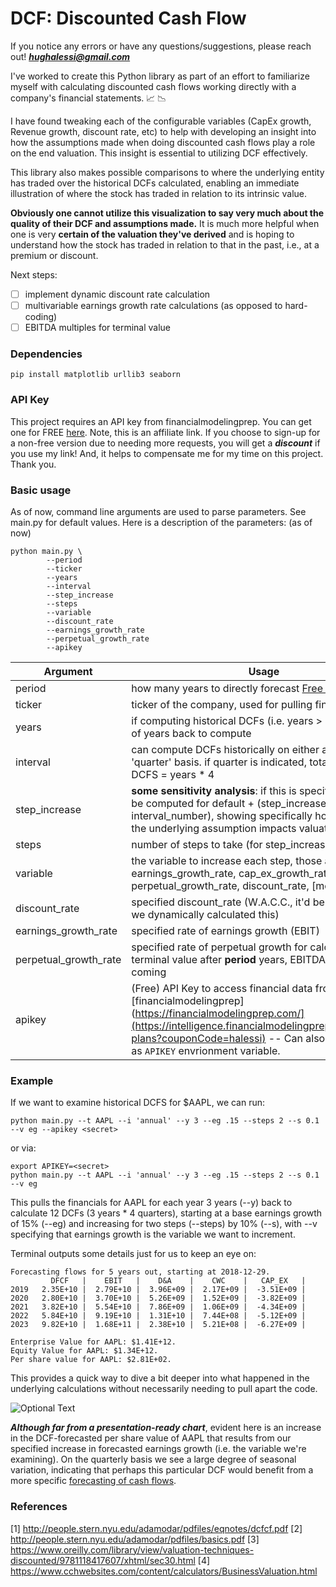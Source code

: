# DCF: Discounted Cash Flow

If you notice any errors or have any questions/suggestions, please reach out! ***hughalessi@gmail.com***

I've worked to create this Python library as part of an effort to familiarize myself with calculating discounted cash flows  working directly with a company's financial statements.  :chart_with_upwards_trend: :chart_with_downwards_trend:

I have found tweaking each of the configurable variables (CapEx growth, Revenue growth, discount rate, etc) to help with developing an insight into how the assumptions made when doing discounted cash flows play a role on the end valuation. This insight is essential to utilizing DCF effectively.

This library also makes possible comparisons to where the underlying entity has traded over the historical DCFs calculated, enabling an immediate illustration of where the stock has traded in relation to its intrinsic value.

**Obviously one cannot utilize this visualization to say very much about the quality of their DCF and assumptions made.** It is much more helpful when one is very __certain of the valuation they've derived__ and is hoping to understand how the stock has traded in relation to that in the past, i.e., at a premium or discount.

Next steps:
- [ ] implement dynamic discount rate calculation
- [ ] multivariable earnings growth rate calculations (as opposed to hard-coding)
- [ ] EBITDA multiples for terminal value

### Dependencies

```pip install matplotlib urllib3 seaborn```

### API Key

This project requires an API key from financialmodelingprep. You can get one for FREE [here](https://intelligence.financialmodelingprep.com/pricing-plans?couponCode=halessi). Note, this is an affiliate link. If you choose to sign-up for a non-free version due to needing more requests, you will get a ***discount*** if you use my link! And, it helps to compensate me for my time on this project. Thank you.

### Basic usage

As of now, command line arguments are used to parse parameters. See main.py for default values. Here is a description of the parameters: (as of now)

```
python main.py \
        --period
        --ticker
        --years
        --interval
        --step_increase
        --steps
        --variable
        --discount_rate
        --earnings_growth_rate
        --perpetual_growth_rate
        --apikey
```

  Argument              | Usage
----------------------- | ------------------
period                  | how many years to directly forecast [Free Cash Flows](https://financeformulas.net/Free-Cash-Flow-to-Firm.html)
ticker                  | ticker of the company, used for pulling financials
years                   | if computing historical DCFs (i.e. years > 1), the number of years back to compute
interval                | can compute DCFs historically on either an 'annual' or 'quarter' basis. if quarter is indicated, total number of DCFS = years * 4
step_increase           | __some sensitivity analysis__: if this is specified, DCFs will be computed for default + (step_increase * interval_number), showing specifically how changing the underlying assumption impacts valuation
steps                   | number of steps to take (for step_increase)
variable                | the variable to increase each step, those available are: earnings_growth_rate, cap_ex_growth_rate, perpetual_growth_rate, discount_rate, [more to come..]
discount_rate           | specified discount_rate (W.A.C.C., it'd be nice (i think) if we dynamically calculated this)
earnings_growth_rate    | specified rate of earnings growth (EBIT)
perpetual_growth_rate   | specified rate of perpetual growth for calculating terminal value after __period__ years, EBITDA multiples coming
apikey                  | (Free) API Key to access financial data from [financialmodelingprep](https://financialmodelingprep.com/](https://intelligence.financialmodelingprep.com/pricing-plans?couponCode=halessi) -- Can also be provided as `APIKEY` envrionment variable.

### Example

If we want to examine historical DCFS for $AAPL, we can run:

```python main.py --t AAPL --i 'annual' --y 3 --eg .15 --steps 2 --s 0.1 --v eg --apikey <secret>```

or via:
```
export APIKEY=<secret>
python main.py --t AAPL --i 'annual' --y 3 --eg .15 --steps 2 --s 0.1 --v eg
```


This pulls the financials for AAPL for each year 3 years (--y) back to calculate 12 DCFs (3 years * 4 quarters), starting at a base earnings growth of 15% (--eg) and increasing for two steps (--steps) by 10% (--s), with --v specifying that earnings growth is the variable we want to increment.

Terminal outputs some details just for us to keep an eye on:

```
Forecasting flows for 5 years out, starting at 2018-12-29.
         DFCF   |    EBIT   |    D&A    |    CWC    |   CAP_EX   |
2019   2.35E+10 |  2.79E+10 |  3.96E+09 |  2.17E+09 |  -3.51E+09 |
2020   2.80E+10 |  3.70E+10 |  5.26E+09 |  1.52E+09 |  -3.82E+09 |
2021   3.82E+10 |  5.54E+10 |  7.86E+09 |  1.06E+09 |  -4.34E+09 |
2022   5.84E+10 |  9.19E+10 |  1.31E+10 |  7.44E+08 |  -5.12E+09 |
2023   9.82E+10 |  1.68E+11 |  2.38E+10 |  5.21E+08 |  -6.27E+09 |

Enterprise Value for AAPL: $1.41E+12.
Equity Value for AAPL: $1.34E+12.
Per share value for AAPL: $2.81E+02.
```
This provides a quick way to dive a bit deeper into what happened in the underlying calculations without necessarily needing to pull apart the code.

![Optional Text](../master/imgs/AAPL_eg_long.png)

***Although far from a presentation-ready chart***, evident here is an increase in the DCF-forecasted per share value of AAPL that results from our specified increase in forecasted earnings growth (i.e. the variable we're examining). On the quarterly basis we see a large degree of seasonal variation, indicating that perhaps this particular DCF would benefit from a more specific [forecasting of cash flows](https://www.ersj.eu/repec/ers/papers/11_2_p2.pdf).

### References

[1] http://people.stern.nyu.edu/adamodar/pdfiles/eqnotes/dcfcf.pdf
[2] http://people.stern.nyu.edu/adamodar/pdfiles/basics.pdf
[3] https://www.oreilly.com/library/view/valuation-techniques-discounted/9781118417607/xhtml/sec30.html
[4] https://www.cchwebsites.com/content/calculators/BusinessValuation.html
